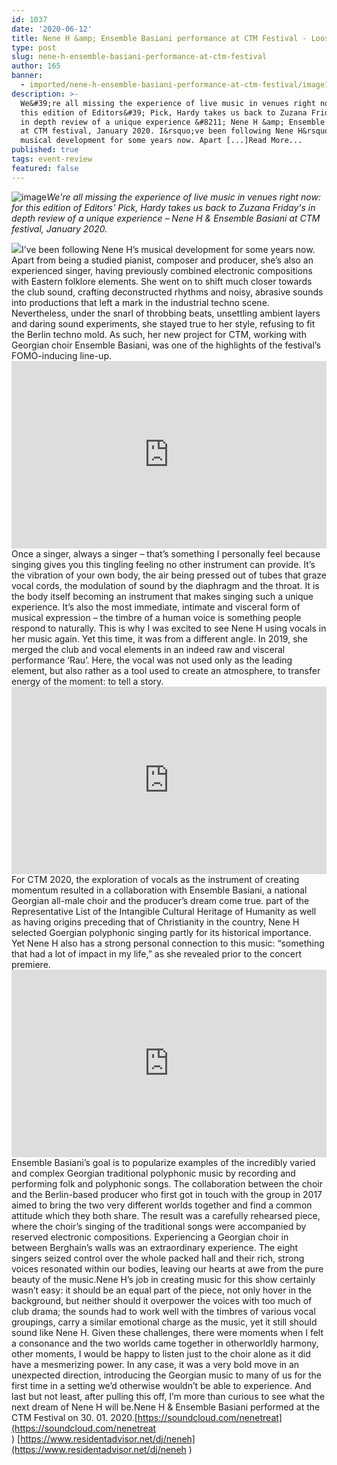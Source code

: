 ```yaml
---
id: 1037
date: '2020-06-12'
title: Nene H &amp; Ensemble Basiani performance at CTM Festival - Loose Lips
type: post
slug: nene-h-ensemble-basiani-performance-at-ctm-festival
author: 165
banner:
  - imported/nene-h-ensemble-basiani-performance-at-ctm-festival/image1037.jpeg
description: >-
  We&#39;re all missing the experience of live music in venues right now: for
  this edition of Editors&#39; Pick, Hardy takes us back to Zuzana Friday&#39;s
  in depth review of a unique experience &#8211; Nene H &amp; Ensemble Basiani
  at CTM festival, January 2020. I&rsquo;ve been following Nene H&rsquo;s
  musical development for some years now. Apart [...]Read More...
published: true
tags: event-review
featured: false
---
```

![image](../imported/nene-h-ensemble-basiani-performance-at-ctm-festival/image1037.jpeg)_We're all missing the experience of live music in venues right now: for this edition of Editors' Pick, Hardy takes us back to Zuzana Friday's in depth review of a unique experience – Nene H & Ensemble Basiani at CTM festival, January 2020._

![](https://lh4.googleusercontent.com/Dacw16Pr-ZhfErnWiLUomB1PqmaxA_PmPETSy-hgoricdwRP1zU63-CypWTANwavn8WBBSL68RC_vorPFCiGQ4d0CLGORsk_l_Uk6XCppLLFFRKZQY-ngoDKIofba79sUJ4MDlrN)I’ve been following Nene H’s musical development for some years now. Apart from being a studied pianist, composer and producer, she’s also an experienced singer, having previously combined electronic compositions with Eastern folklore elements. She went on to shift much closer towards the club sound, crafting deconstructed rhythms and noisy, abrasive sounds into productions that left a mark in the industrial techno scene. Nevertheless, under the snarl of throbbing beats, unsettling ambient layers and daring sound experiments, she stayed true to her style, refusing to fit the Berlin techno mold. As such, her new project for CTM, working with Georgian choir Ensemble Basiani, was one of the highlights of the festival’s FOMO-inducing line-up. [](https://www.youtube.com/watch?v=vIk84wx1bc0)[](https://www.youtube.com/watch?v=vIk84wx1bc0)<iframe width='100%' height='300' scrolling='no' frameborder='no' allow='autoplay' src='http://www.youtube.com/embed/vIk84wx1bc0?wmode=opaque'></iframe>  
Once a singer, always a singer – that’s something I personally feel because singing gives you this tingling feeling no other instrument can provide. It’s the vibration of your own body, the air being pressed out of tubes that graze vocal cords, the modulation of sound by the diaphragm and the throat. It is the body itself becoming an instrument that makes singing such a unique experience. It’s also the most immediate, intimate and visceral form of musical expression – the timbre of a human voice is something people respond to naturally. This is why I was excited to see Nene H using vocals in her music again. Yet this time, it was from a different angle. In 2019, she merged the club and vocal elements in an indeed raw and visceral performance ‘Rau’. Here, the vocal was not used only as the leading element, but also rather as a tool used to create an atmosphere, to transfer energy of the moment: to tell a story.<iframe width='100%' height='300' scrolling='no' frameborder='no' allow='autoplay' src='http://www.youtube.com/embed/16S-r9Iq_l8?wmode=opaque'></iframe>  
For CTM 2020, the exploration of vocals as the instrument of creating momentum resulted in a collaboration with Ensemble Basiani, a national Georgian all-male choir and the producer’s dream come true. part of the Representative List of the Intangible Cultural Heritage of Humanity as well as having origins preceding that of Christianity in the country, Nene H selected Goergian polyphonic singing partly for its historical importance. Yet Nene H also has a strong personal connection to this music: “something that had a lot of impact in my life,” as she revealed prior to the concert premiere.[](https://vimeo.com/374631386)<iframe width='100%' height='300' scrolling='no' frameborder='no' allow='autoplay' src='http://player.vimeo.com/video/374631386'></iframe>  
Ensemble Basiani’s goal is to popularize examples of the incredibly varied and complex Georgian traditional polyphonic music by recording and performing folk and polyphonic songs. The collaboration between the choir and the Berlin-based producer who first got in touch with the group in 2017 aimed to bring the two very different worlds together and find a common attitude which they both share. The result was a carefully rehearsed piece, where the choir’s singing of the traditional songs were accompanied by reserved electronic compositions. Experiencing a Georgian choir in between Berghain’s walls was an extraordinary experience. The eight singers seized control over the whole packed hall and their rich, strong voices resonated within our bodies, leaving our hearts at awe from the pure beauty of the music.Nene H’s job in creating music for this show certainly wasn’t easy: it should be an equal part of the piece, not only hover in the background, but neither should it overpower the voices with too much of club drama; the sounds had to work well with the timbres of various vocal groupings, carry a similar emotional charge as the music, yet it still should sound like Nene H. Given these challenges, there were moments when I felt a consonance and the two worlds came together in otherworldly harmony, other moments, I would be happy to listen just to the choir alone as it did have a mesmerizing power. In any case, it was a very bold move in an unexpected direction, introducing the Georgian music to many of us for the first time in a setting we’d otherwise wouldn’t be able to experience. And last but not least, after pulling this off, I’m more than curious to see what the next dream of Nene H will be.Nene H & Ensemble Basiani performed at the CTM Festival on 30. 01. 2020.[](https://soundcloud.com/nenetreat)[https://soundcloud.com/nenetreat](https://soundcloud.com/nenetreat ) [](https://www.residentadvisor.net/dj/neneh)[https://www.residentadvisor.net/dj/neneh](https://www.residentadvisor.net/dj/neneh )